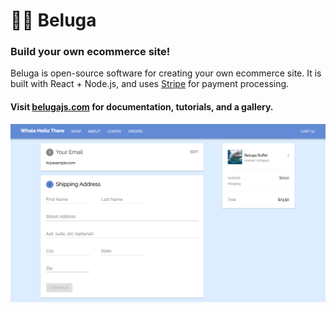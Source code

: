 # 🎷🐋 Beluga

### Build your own ecommerce site!

Beluga is open-source software for creating your own ecommerce site. It is built with React + Node.js, and uses [Stripe](https://stripe.com/) for payment processing.

#### Visit [belugajs.com](https://belugajs.com) for documentation, tutorials, and a gallery.

![](./mock.png)